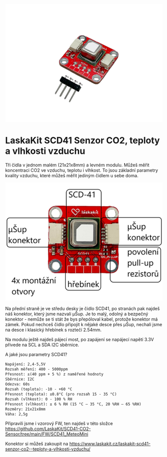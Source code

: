 ![SCD41](https://github.com/LaskaKit/SCD41-CO2-Sensor/blob/main/img/SCD41-1.jpg)

# LaskaKit SCD41 Senzor CO2, teploty a vlhkosti vzduchu

Tři čidla v jednom malém (21x21x8mm) a levném modulu. Můžeš měřit koncentraci CO2 ve vzduchu, teplotu i vlhkost. To jsou základní parametry kvality vzduchu, které můžeš měřit jediným čidlem u sebe doma. 

![SCD41](https://github.com/LaskaKit/SCD41-CO2-Sensor/blob/main/img/SCD41-front_popis.jpg)

Na přední straně je ve středu desky je čidlo SCD41, po stranách pak najdeš náš konektor, který jsme nazvali μŠup. Je to malý, odolný a bezpečný konektor - nemůže se ti stát že bys přepóloval kabel, protože konektor má zámek. Pokud nechceš čidlo připojit k nějaké desce přes μŠup, nechali jsme na desce i klasický hřebínek s roztečí 2.54mm.

Na modulu ještě najdeš pájecí most, po zapájení se napájecí napětí 3.3V přivede na SCL a SDA I2C sběrnice. 

A jaké jsou parametry SCD41?

    Napájení: 2,4-5,5V
    Rozsah měření: 400 - 5000ppm
    Přesnost: ±(40 ppm + 5 %) z naměřené hodnoty
    Sběrnice: I2C
    Odezva: 60s
    Rozsah (teplota): -10 - +60 °C
    Přesnost (teplota): ±0.8°C (pro rozsah 15 - 35 °C)
    Rozsah (vlhkost): 0 - 100 % RH
    Přesnost (vlhkost): ± 6 % RH (15 °C – 35 °C, 20 %RH – 65 %RH)
    Rozměry: 21x21x8mm
    Váha: 2,5g

Připravili jsme i vzorový FW, ten najdeš v této složce https://github.com/LaskaKit/SCD41-CO2-Sensor/tree/main/FW/SCD41_MeteoMini

Konektor si můžeš zakoupit na https://www.laskakit.cz/laskakit-scd41-senzor-co2--teploty-a-vlhkosti-vzduchu/
